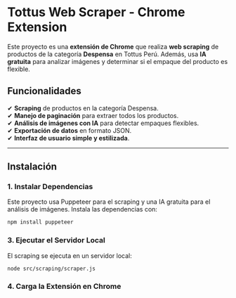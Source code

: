 # Tottus Web Scraper - Chrome Extension

Este proyecto es una **extensión de Chrome** que realiza **web scraping** de productos de la categoría **Despensa** en Tottus Perú. Además, usa **IA gratuita** para analizar imágenes y determinar si el empaque del producto es flexible.

## Funcionalidades

✔ **Scraping** de productos en la categoría Despensa.  
✔ **Manejo de paginación** para extraer todos los productos.  
✔ **Análisis de imágenes con IA** para detectar empaques flexibles.  
✔ **Exportación de datos** en formato JSON.  
✔ **Interfaz de usuario simple y estilizada**.

---

## Instalación

### 1. Instalar Dependencias

Este proyecto usa Puppeteer para el scraping y una IA gratuita para el análisis de imágenes. Instala las dependencias con:

```bash
npm install puppeteer
```

### 3. Ejecutar el Servidor Local

El scraping se ejecuta en un servidor local:

```bash
node src/scraping/scraper.js
```

### 4. Carga la Extensión en Chrome
